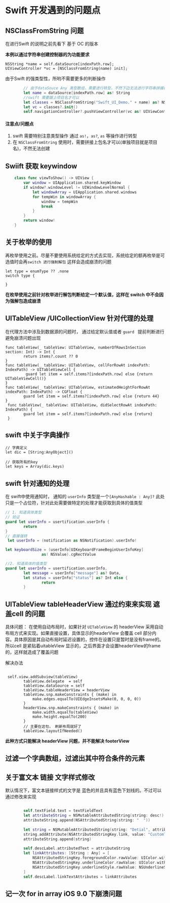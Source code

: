 # Swift 开发遇到的问题点 

## NSClassFromString 问题 
在进行Swift 的说明之前先看下 基于 OC 的版本  

__本例以通过字符串创建控制器的为功能要求__  

```  
NSString *name = self.dataSource[indexPath.row];
UIViewController *vc = [NSClassFromString(name) init];
```  

由于Swift 的强类型性，所哟不需要更多的判断操作  

```swift 
        // 由于dataSouce Any 类型数组，需要进行转型，不然下边无法进行字符串拼接操作 
        let name = dataSource[indexPath.row] as! String
        //swift 需要跟上项目名才可以  
        let classes = NSClassFromString("Swift_UI_Demo." + name) as? NSObject.Type
        let vc = classes?.init()
        self.navigationController?.pushViewController(vc as! UIViewController, animated: true)
```

#### 注意点/问题点  
1. swift  需要特别注意类型操作 通过 `as!`，`as?`, `as` 等操作进行转型  
2. 在 `NSClassFromString` 使用时，需要拼接上包名才可以(单独项目就是项目名)，不然无法创建  



## Swiift 获取 keywindow  
```swift 
    class func viewToShow() -> UIView {
        var window = UIApplication.shared.keyWindow
        if window?.windowLevel != UIWindowLevelNormal {
            let windowArray = UIApplication.shared.windows
            for tempWin in windowArray {
                window = tempWin
                break
            }
        }
        return window!
    }
```

## 关于枚举的使用  
再枚举使用之前。尽量不要使用系统给定的方式去实现，系统给定的额再枚举是可选值时会再`switch 进行强制解包` 这样会造成崩溃的问题  

```
let type = enumType ?? .none  
switch type {

}
```
__在枚举使用之前针对枚举进行解包判断给定一个默认值，这样在 switch 中不会因为强解包造成崩溃__  

## UITableView /UICollectionView 针对代理的处理  
在代理方法中涉及到数据源的问题时， 通过给定默认值或者 `guard ` 提前判断进行避免崩溃问题出现 
```
func tableView(_ tableView: UITableView, numberOfRowsInSection section: Int) -> Int {
        return items?.count ?? 0
}
func tableView(_ tableView: UITableView, cellForRowAt indexPath: IndexPath) -> UITableViewCell {
         guard let item = self.items?[indexPath.row] else {return UITableViewCell()}
}
func tableView(_ tableView: UITableView, estimatedHeightForRowAt indexPath: IndexPath) -> CGFloat {
        guard let item = self.items?[indexPath.row] else {return 44}
}
 func tableView(_ tableView: UITableView, didSelectRowAt indexPath: IndexPath) {
        guard let item = self.items?[indexPath.row] else {return}
 }
```

## swift 中关于字典操作  
```
// 字典定义 
let dic = [String:AnyObject]()  

// 获取所有的key  
let keys = Array(dic.keys) 

```  

## swift 针对通知的处理  
在 swift中使用通知时， 通知的 `userInfo` 类型是一个`[AnyHashable : Any]?` 此处只是一个占位符，针对此处需要做特定的处理才能获取到具体的值类型  

```swift
// 1. 知道具体类型 
// 验证
guard let userInfo = usertification.userInfo {
        return 
}
// 直接强转
 let userInfo = (notification as NSNotification).userInfo!  

let keyboardSize = (userInfo[UIKeyboardFrameBeginUserInfoKey]
                as! NSValue).cgRectValue

//2. 知道具体的值类型  
guard let userInfo = usertification.userInfo,
        let message = userInfo["message"] as? Data, 
        let status = userInfo["status"] as? Int else {
                return 
        }

```

## UITableView tableHeaderView 通过约束来实现 遮盖cell 的问题  
具体问题： 在使用自动布局时，如果针对 `UITableView` 的 headerView 采用自动布局方式来实现。如果直接设置，具体显示的headerView 会覆盖 cell 部分内容。具体原因是其自动布局时延迟设置的，控件在设置只是暂时是没有frame的。所以cell 是紧贴着uitableView 显示的，之后界面才会设置headerView的frame 的，这样就造成了覆盖问题  

解决办法  
```

 self.view.addSubview(tableView)
        tableView.delegate  = self
        tableView.dataSource = self
        tableView.tableHeaderView = headerView
        tableView.snp.makeConstraints { (make) in
            make.edges.equalTo(UIEdgeInsetsMake(0, 0, 0, 0))
        }
        headerView.snp.makeConstraints { (make) in
            make.width.equalTo(tableView)
            make.height.equalTo(200)
        }
        // 主要在这句， 刷新布局就好了
        tableView.layoutIfNeeded()

```
__此种方式只能解决 headerView 问题，并不能解决 footerView__    


## 过滤一个字典数组，过滤出其中符合条件的元素  





## 关于富文本 链接 文字样式修改  
默认情况下，富文本链接样式的文字是 蓝色的并且具有蓝色下划线的。不过可以通过修改来实现  

```swift 

        self.textField.text = textFieldText
        let attributeString = NSMutableAttributedString(string: desc!)
        attributeString.append(NSAttributedString(string: "  "))
        
        let string = NSMutableAttributedString(string: "Detial", attributes: nil)
        string.addAttribute(NSAttributedStringKey.link, value: "CustomTapEvents://", range: NSRange(location: 0, length: string.length))
        attributeString.append(string)
        
        self.descLabel.attributedText = attributeString
        let linkAttributes: [String : Any] = [
            NSAttributedStringKey.foregroundColor.rawValue: UIColor.withHex(hexString: "#ff8b2c"),
            NSAttributedStringKey.underlineColor.rawValue: UIColor.withHex(hexString: "#ff8b2c"),
            NSAttributedStringKey.underlineStyle.rawValue: NSUnderlineStyle.styleSingle.rawValue
        ]
        self.descLabel.linkTextAttributes = linkAttributes


``` 
## 记一次 for in array iOS 9.0 下崩溃问题  
